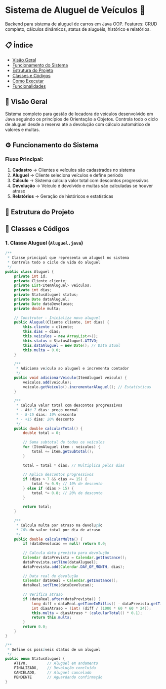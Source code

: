 # Sistema de Aluguel de Veículos 🚗

Backend para sistema de aluguel de carros em Java OOP. Features: CRUD completo, cálculos dinâmicos, status de aluguéis, histórico e relatórios.

## 📋 Índice
- [Visão Geral](#visão-geral)
- [Funcionamento do Sistema](#funcionamento-do-sistema)
- [Estrutura do Projeto](#estrutura-do-projeto)
- [Classes e Códigos](#classes-e-códigos)
- [Como Executar](#como-executar)
- [Funcionalidades](#funcionalidades)

## 🎯 Visão Geral

Sistema completo para gestão de locadora de veículos desenvolvido em Java seguindo os princípios de Orientação a Objetos. Controla todo o ciclo de aluguel desde a reserva até a devolução com cálculo automático de valores e multas.

## ⚙️ Funcionamento do Sistema

### Fluxo Principal:
1. **Cadastro** → Clientes e veículos são cadastrados no sistema
2. **Aluguel** → Cliente seleciona veículos e define período
3. **Cálculo** → Sistema calcula valor total com descontos progressivos
4. **Devolução** → Veículo é devolvido e multas são calculadas se houver atraso
5. **Relatórios** → Geração de históricos e estatísticas

## 📁 Estrutura do Projeto

## 🔧 Classes e Códigos

### 1. **Classe Aluguel** (`Aluguel.java`)

```java
/**
 * Classe principal que representa um aluguel no sistema
 * Controla todo o ciclo de vida do aluguel
 */
public class Aluguel {
    private int id;
    private Cliente cliente;
    private List<ItemAluguel> veiculos;
    private int dias;
    private StatusAluguel status;
    private Date dataAluguel;
    private Date dataDevolucao;
    private double multa;
    
    // Construtor - Inicializa novo aluguel
    public Aluguel(Cliente cliente, int dias) {
        this.cliente = cliente;
        this.dias = dias;
        this.veiculos = new ArrayList<>();
        this.status = StatusAluguel.ATIVO;
        this.dataAluguel = new Date(); // Data atual
        this.multa = 0.0;
    }
    
    /**
     * Adiciona veículo ao aluguel e incrementa contador
     */
    public void adicionarVeiculo(ItemAluguel veiculo) {
        veiculos.add(veiculo);
        veiculo.getVeiculo().incrementarAluguel(); // Estatísticas
    }
    
    /**
     * Calcula valor total com descontos progressivos
     * - Até 7 dias: preço normal
     * - 8-15 dias: 10% desconto
     * - +15 dias: 20% desconto
     */
    public double calcularTotal() {
        double total = 0;
        
        // Soma subtotal de todos os veículos
        for (ItemAluguel item : veiculos) {
            total += item.getSubtotal();
        }
        
        total = total * dias; // Multiplica pelos dias
        
        // Aplica descontos progressivos
        if (dias > 7 && dias <= 15) {
            total *= 0.9; // 10% de desconto
        } else if (dias > 15) {
            total *= 0.8; // 20% de desconto
        }
        
        return total;
    }
    
    /**
     * Calcula multa por atraso na devolução
     * 10% do valor total por dia de atraso
     */
    public double calcularMulta() {
        if (dataDevolucao == null) return 0.0;
        
        // Calcula data prevista para devolução
        Calendar dataPrevista = Calendar.getInstance();
        dataPrevista.setTime(dataAluguel);
        dataPrevista.add(Calendar.DAY_OF_MONTH, dias);
        
        // Data real de devolução
        Calendar dataReal = Calendar.getInstance();
        dataReal.setTime(dataDevolucao);
        
        // Verifica atraso
        if (dataReal.after(dataPrevista)) {
            long diff = dataReal.getTimeInMillis() - dataPrevista.getTimeInMillis();
            int diasAtraso = (int) (diff / (1000 * 60 * 60 * 24));
            this.multa = diasAtraso * (calcularTotal() * 0.1);
            return this.multa;
        }
        return 0.0;
    }
}

/**
 * Define os possíveis status de um aluguel
 */
public enum StatusAluguel {
    ATIVO,         // Aluguel em andamento
    FINALIZADO,    // Devolução concluída
    CANCELADO,     // Aluguel cancelado
    PENDENTE       // Aguardando confirmação
}

